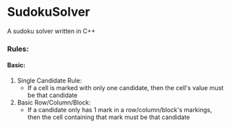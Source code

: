 # SudokuSolver
A sudoku solver written in C++

### Rules:

#### Basic:
1) Single Candidate Rule:
    - If a cell is marked with only one candidate, then the cell's value must be that candidate
2) Basic Row/Column/Block:
    - If a candidate only has 1 mark in a row/column/block's markings, then the cell containing that mark must be that candidate
